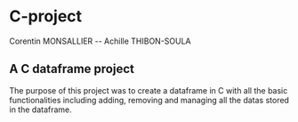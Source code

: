 # C-project

Corentin MONSALLIER -- Achille THIBON-SOULA


## A C dataframe project

The purpose of this project was to create a dataframe in C with all the basic functionalities including adding, removing and managing all the datas stored in the dataframe.
